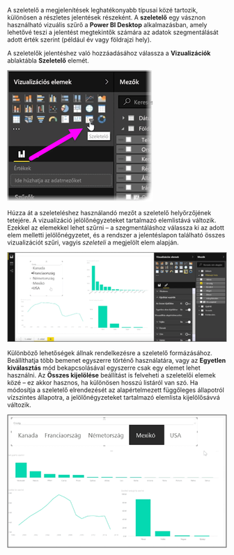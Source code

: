 A szeletelő a megjelenítések leghatékonyabb típusai közé tartozik, különösen a részletes jelentések részeként. A **szeletelő** egy vásznon használható vizuális szűrő a **Power BI Desktop** alkalmazásban, amely lehetővé teszi a jelentést megtekintők számára az adatok szegmentálását adott érték szerint (például év vagy földrajzi hely).

A szeletelők jelentéshez való hozzáadásához válassza a **Vizualizációk** ablaktábla **Szeletelő** elemét.

![](media/3-4-create-slicers/3-4_1.png)

Húzza át a szeleteléshez használandó mezőt a szeletelő helyőrzőjének tetejére. A vizualizáció jelölőnégyzeteket tartalmazó elemlistává változik. Ezekkel az elemekkel lehet szűrni – a szegmentáláshoz válassza ki az adott elem melletti jelölőnégyzetet, és a rendszer a jelentéslapon található összes vizualizációt szűri, vagyis *szeleteli* a megjelölt elem alapján.

![](media/3-4-create-slicers/3-4_2.png)

Különböző lehetőségek állnak rendelkezésre a szeletelő formázásához. Beállíthatja több bemenet egyszerre történő használatára, vagy az **Egyetlen kiválasztás** mód bekapcsolásával egyszerre csak egy elemet lehet használni. Az **Összes kijelölése** beállítást is felveheti a szeletelői elemek közé – ez akkor hasznos, ha különösen hosszú listáról van szó. Ha módosítja a szeletelő elrendezését az alapértelmezett függőleges állapotról vízszintes állapotra, a jelölőnégyzeteket tartalmazó elemlista kijelölősávvá változik.

![](media/3-4-create-slicers/3-4_3.png)

